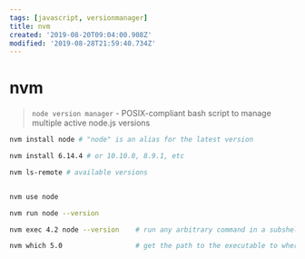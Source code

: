 ```yaml
---
tags: [javascript, versionmanager]
title: nvm
created: '2019-08-20T09:04:00.908Z'
modified: '2019-08-28T21:59:40.734Z'
---
```


# nvm

> `node version manager` - POSIX-compliant bash script to manage multiple active node.js versions 


```sh
nvm install node # "node" is an alias for the latest version

nvm install 6.14.4 # or 10.10.0, 8.9.1, etc

nvm ls-remote # available versions


nvm use node

nvm run node --version

nvm exec 4.2 node --version    # run any arbitrary command in a subshell with the desired version of node

nvm which 5.0                  # get the path to the executable to where it was installed:
```
